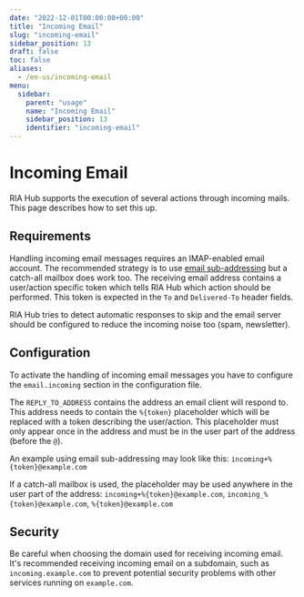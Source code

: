 ```yaml
---
date: "2022-12-01T00:00:00+00:00"
title: "Incoming Email"
slug: "incoming-email"
sidebar_position: 13
draft: false
toc: false
aliases:
  - /en-us/incoming-email
menu:
  sidebar:
    parent: "usage"
    name: "Incoming Email"
    sidebar_position: 13
    identifier: "incoming-email"
---
```


# Incoming Email

RIA Hub supports the execution of several actions through incoming mails. This page describes how to set this up.

## Requirements

Handling incoming email messages requires an IMAP-enabled email account.
The recommended strategy is to use [email sub-addressing](https://en.wikipedia.org/wiki/Email_address#Sub-addressing) but a catch-all mailbox does work too.
The receiving email address contains a user/action specific token which tells RIA Hub which action should be performed.
This token is expected in the `To` and `Delivered-To` header fields.

RIA Hub tries to detect automatic responses to skip and the email server should be configured to reduce the incoming noise too (spam, newsletter).

## Configuration

To activate the handling of incoming email messages you have to configure the `email.incoming` section in the configuration file.

The `REPLY_TO_ADDRESS` contains the address an email client will respond to.
This address needs to contain the `%{token}` placeholder which will be replaced with a token describing the user/action.
This placeholder must only appear once in the address and must be in the user part of the address (before the `@`).

An example using email sub-addressing may look like this: `incoming+%{token}@example.com`

If a catch-all mailbox is used, the placeholder may be used anywhere in the user part of the address: `incoming+%{token}@example.com`, `incoming_%{token}@example.com`, `%{token}@example.com`

## Security

Be careful when choosing the domain used for receiving incoming email.
It's recommended receiving incoming email on a subdomain, such as `incoming.example.com` to prevent potential security problems with other services running on `example.com`.
